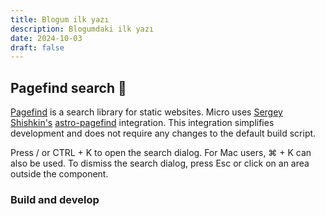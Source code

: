 ```yaml
---
title: Blogum ilk yazı
description: Blogumdaki ilk yazı
date: 2024-10-03
draft: false
---
```

## Pagefind search 🔎

[Pagefind](https://pagefind.app) is a search library for static websites. Micro uses [Sergey Shishkin's](https://github.com/shishkin) [astro-pagefind](https://github.com/shishkin/astro-pagefind) integration. This integration simplifies development and does not require any changes to the default build script.

Press / or CTRL + K to open the search dialog. For Mac users, ⌘ + K can also be used. To dismiss the search dialog, press Esc or click on an area outside the component.

### Build and develop